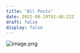 ```yaml
---
title: "All Posts"
date: 2022-08-29T02:48:22Z
draft: false
display: false
---
```


![image.png](https://s2.loli.net/2022/06/19/CfeJSsLZIlobYB6.png)